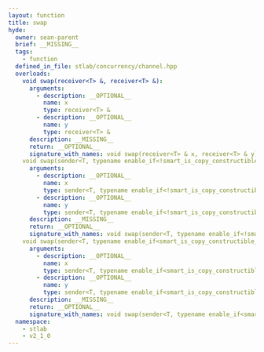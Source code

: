 ```yaml
---
layout: function
title: swap
hyde:
  owner: sean-parent
  brief: __MISSING__
  tags:
    - function
  defined_in_file: stlab/concurrency/channel.hpp
  overloads:
    void swap(receiver<T> &, receiver<T> &):
      arguments:
        - description: __OPTIONAL__
          name: x
          type: receiver<T> &
        - description: __OPTIONAL__
          name: y
          type: receiver<T> &
      description: __MISSING__
      return: __OPTIONAL__
      signature_with_names: void swap(receiver<T> & x, receiver<T> & y)
    void swap(sender<T, typename enable_if<!smart_is_copy_constructible_v<T>, void>::type> &, sender<T, typename enable_if<!smart_is_copy_constructible_v<T>, void>::type> &):
      arguments:
        - description: __OPTIONAL__
          name: x
          type: sender<T, typename enable_if<!smart_is_copy_constructible_v<T>, void>::type> &
        - description: __OPTIONAL__
          name: y
          type: sender<T, typename enable_if<!smart_is_copy_constructible_v<T>, void>::type> &
      description: __MISSING__
      return: __OPTIONAL__
      signature_with_names: void swap(sender<T, typename enable_if<!smart_is_copy_constructible_v<T>, void>::type> & x, sender<T, typename enable_if<!smart_is_copy_constructible_v<T>, void>::type> & y)
    void swap(sender<T, typename enable_if<smart_is_copy_constructible_v<T>, void>::type> &, sender<T, typename enable_if<smart_is_copy_constructible_v<T>, void>::type> &):
      arguments:
        - description: __OPTIONAL__
          name: x
          type: sender<T, typename enable_if<smart_is_copy_constructible_v<T>, void>::type> &
        - description: __OPTIONAL__
          name: y
          type: sender<T, typename enable_if<smart_is_copy_constructible_v<T>, void>::type> &
      description: __MISSING__
      return: __OPTIONAL__
      signature_with_names: void swap(sender<T, typename enable_if<smart_is_copy_constructible_v<T>, void>::type> & x, sender<T, typename enable_if<smart_is_copy_constructible_v<T>, void>::type> & y)
  namespace:
    - stlab
    - v2_1_0
---
```

